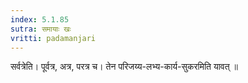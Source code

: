 ```yaml
---
index: 5.1.85
sutra: समायाः खः
vritti: padamanjari
---
```


 सर्वत्रेति। पूर्वत्र, अत्र, परत्र च। तेन परिजय्य-लभ्य-कार्य-सुकरमिति यावत् ॥